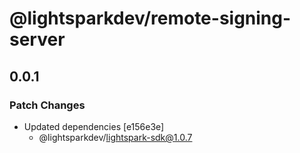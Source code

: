 # @lightsparkdev/remote-signing-server

## 0.0.1

### Patch Changes

- Updated dependencies [e156e3e]
  - @lightsparkdev/lightspark-sdk@1.0.7
